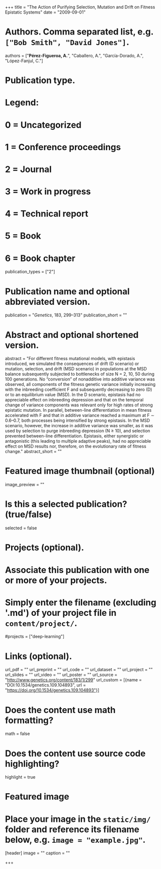 +++
title = "The Action of Purifying Selection, Mutation and Drift on Fitness Epistatic Systems"
date = "2009-09-01"

# Authors. Comma separated list, e.g. `["Bob Smith", "David Jones"]`.
authors = ["**Pérez-Figueroa, A.**", "Caballero, A.", "García-Dorado, A.", "López-Fanjul, C."]

# Publication type.
# Legend:
# 0 = Uncategorized
# 1 = Conference proceedings
# 2 = Journal
# 3 = Work in progress
# 4 = Technical report
# 5 = Book
# 6 = Book chapter
publication_types = ["2"]

# Publication name and optional abbreviated version.
publication = "*Genetics*,  183, 299–313"
publication_short = ""

# Abstract and optional shortened version.
abstract = "For different fitness mutational models, with epistasis introduced, we simulated the consequences of drift (D scenario) or mutation, selection, and drift (MSD scenario) in populations at the MSD balance subsequently subjected to bottlenecks of size N = 2, 10, 50 during 100 generations. No “conversion” of nonadditive into additive variance was observed, all components of the fitness genetic variance initially increasing with the inbreeding coefficient F and subsequently decreasing to zero (D) or to an equilibrium value (MSD). In the D scenario, epistasis had no appreciable effect on inbreeding depression and that on the temporal change of variance components was relevant only for high rates of strong epistatic mutation. In parallel, between-line differentiation in mean fitness accelerated with F and that in additive variance reached a maximum at F ∼ 0.6–0.7, both processes being intensified by strong epistasis. In the MSD scenario, however, the increase in additive variance was smaller, as it was used by selection to purge inbreeding depression (N ≥ 10), and selection prevented between-line differentiation. Epistasis, either synergistic or antagonistic (this leading to multiple adaptive peaks), had no appreciable effect on MSD results nor, therefore, on the evolutionary rate of fitness change."
abstract_short = ""

# Featured image thumbnail (optional)
image_preview = ""

# Is this a selected publication? (true/false)
selected = false

# Projects (optional).
#   Associate this publication with one or more of your projects.
#   Simply enter the filename (excluding '.md') of your project file in `content/project/`.
#projects = ["deep-learning"]

# Links (optional).
url_pdf = ""
url_preprint = ""
url_code = ""
url_dataset = ""
url_project = ""
url_slides = ""
url_video = ""
url_poster = ""
url_source = "http://www.genetics.org/content/183/1/299"
url_custom = [{name = "DOI:10.1534/genetics.109.104893", url = "https://doi.org/10.1534/genetics.109.104893"}]

# Does the content use math formatting?
math = false

# Does the content use source code highlighting?
highlight = true

# Featured image
# Place your image in the `static/img/` folder and reference its filename below, e.g. `image = "example.jpg"`.
[header]
image = ""
caption = ""

+++


